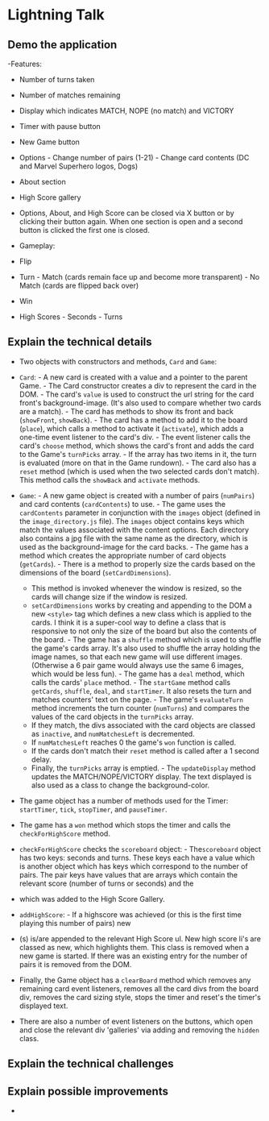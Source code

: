 # Lightning Talk

## Demo the application
-Features:
  -  Number of turns taken
  -  Number of matches remaining
  -  Display which indicates MATCH, NOPE (no match) and VICTORY
  -  Timer with pause button
  -  New Game button
  -  Options
    -  Change number of pairs (1-21)
    -  Change card contents (DC and Marvel Superhero logos, Dogs)
  -  About section
  -  High Score gallery
  -  Options, About, and High Score can be closed via X button or by clicking their button again. When one section is open and a second button is clicked the first one is closed.

-  Gameplay:
  -  Flip
  -  Turn
    -  Match (cards remain face up and become more transparent)
    -  No Match (cards are flipped back over)
  -  Win
  -  High Scores
    -  Seconds
    -  Turns

## Explain the technical details
-  Two objects with constructors and methods, `Card` and `Game`:
  -  `Card`:
    -  A new card is created with a value and a pointer to the parent Game.
    -  The Card constructor creates a div to represent the card in the DOM.
    -  The card's `value` is used to construct the url string for the card front's background-image. (It's also used to compare whether two cards are a match).
    -  The card has methods to show its front and back (`showFront`, `showBack`).
    -  The card has a method to add it to the board (`place`), which calls a method to activate it (`activate`), which adds a one-time event listener to the card's div.
    -  The event listener calls the card's `choose` method, which shows the card's front and adds the card to the Game's `turnPicks` array.
    -  If the array has two items in it, the turn is evaluated (more on that in the Game rundown).
    -  The card also has a `reset` method (which is used when the two selected cards don't match). This method calls the `showBack` and `activate` methods.
  -  `Game`:
    -  A new game object is created with a number of pairs (`numPairs`) and card contents (`cardContents`) to use.
    -  The game uses the `cardContents` parameter in conjunction with the `images` object (defined in the `image_directory.js` file). The `images` object contains keys which match the values associated with the content options. Each directory also contains a jpg file with the same name as the directory, which is used as the background-image for the card backs.
    -  The game has a method which creates the appropriate number of card objects (`getCards`).
    -  There is a method to properly size the cards based on the dimensions of the board (`setCardDimensions`).
      -  This method is invoked whenever the window is resized, so the cards will change size if the window is resized.
      -  `setCardDimensions` works by creating and appending to the DOM a new `<style>` tag which defines a new class which is applied to the cards. I think it is a super-cool way to define a class that is responsive to not only the size of the board but also the contents of the board.
    -  The game has a `shuffle` method which is used to shuffle the game's cards array. It's also used to shuffle the array holding the image names, so that each new game will use different images. (Otherwise a 6 pair game would always use the same 6 images, which would be less fun).
    -  The game has a `deal` method, which calls the cards' `place` method.
    -  The `startGame` method calls `getCards`, `shuffle`, `deal`, and `startTimer`. It also resets the turn and matches counters' text on the page.
    -  The game's `evaluateTurn` method increments the turn counter (`numTurns`) and compares the values of the card objects in the `turnPicks` array.
      -  If they match, the divs associated with the card objects are classed as `inactive`, and `numMatchesLeft` is decremented.
        -  If `numMatchesLeft` reaches 0 the game's `won` function is called.
      -  If the cards don't match their `reset` method is called after a 1 second delay.
      -  Finally, the `turnPicks` array is emptied.
    -  The `updateDisplay` method updates the MATCH/NOPE/VICTORY display. The text displayed is also used as a class to change the background-color.
  -  The game object has a number of methods used for the Timer: `startTimer`, `tick`, `stopTimer`, and `pauseTimer`.
  -  The game has a `won` method which stops the timer and calls the `checkForHighScore` method.
  -  `checkForHighScore` checks the `scoreboard` object:
    -  The`scoreboard` object has two keys: seconds and turns. These keys each have a value which is another object which has keys which correspond to the number of pairs. The pair keys have values that are arrays which contain the relevant score (number of turns or seconds) and the <li> which was added to the High Score Gallery. 
  -  `addHighScore`:
    -  If a highscore was achieved (or this is the first time playing this number of pairs) new <li>(s) is/are appended to the relevant High Score ul. New high score li's are classed as new, which highlights them. This class is removed when a new game is started. If there was an existing entry for the number of pairs it is removed from the DOM.
  -  Finally, the Game object has a `clearBoard` method which removes any remaining card event listeners, removes all the card divs from the board div, removes the card sizing style, stops the timer and reset's the timer's displayed text.

-  There are also a number of event listeners on the buttons, which open and close the relevant div 'galleries' via adding and removing the `hidden` class.


## Explain the technical challenges

## Explain possible improvements
-  
